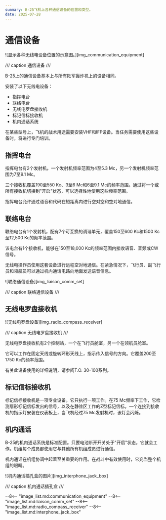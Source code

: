 ```yaml
---
summary: B-25飞机上各种通信设备的位置和类型。
date: 2025-07-28
---
```


# 通信设备

![显示各种无线电设备位置的示意图。][img_communication_equipment]

/// caption
通信设备
///

B-25上的通信设备基本上与所有陆军轰炸机上的设备相同。

安装了以下无线电设备：

- 指挥电台
- 联络电台
- 无线电罗盘接收机
- 标记信标接收机
- 机内通话系统

在某些型号上，飞机的战术用途需要安装VHF和IFF设备。当任务需要使用这些设备时，将进行专门培训。

## 指挥电台

指挥电台有2个发射机，一个发射机频率范围为4至5.3 Mc，另一个发射机频率范围为7至9.1 Mc。

三个接收机覆盖190至550 Kc、3至6 Mc和6至9.1 Mc的频率范围。通过将一个或所有接收机切换到"开启"状态，可以选择性地使用这些频率范围。

指挥电台允许通过语音和代码在短距离内进行空对空和空对地通信。

## 联络电台

联络电台有1个发射机，配有7个可互换的调谐单元，覆盖150至600 Kc和1500 Kc至12,500 Kc的频率范围。

该电台有1个接收机，能够在150至18,000 Kc的频率范围内接收语音、音频或CW信号。

无线电操作员使用这套设备进行远程空对地通信。在紧急情况下，飞行员、副飞行员和领航员可以通过机内通话电路向地面发送语音信息。

![联络通信设备][img_liaison_comm_set]

/// caption
联络通信设备
///

## 无线电罗盘接收机

![无线电罗盘设备][img_radio_compass_receiver]

/// caption
无线电罗盘接收机
///

无线电罗盘接收机有2个控制站，一个在飞行员舱室，另一个在领航员舱室。

它可以工作在固定天线或旋转环形天线上，指示传入信号的方向。它覆盖200至1750 Kc的频率范围。

有关此设备使用的详细说明，请参阅T.O. 30-100系列。

## 标记信标接收机

标记信标接收机是一项专业设备。它只执行一项工作。在75 Mc频率下工作，它检测扇形标记信标发出的信号，以及在静锥区工作的Z型标记信标。一个连接到接收机的指示灯安装在仪表板上，当飞机经过75 Mc发射机时，该灯会闪烁。

## 机内通话

B-25的机内通话系统是标准配置。只要电池断开开关处于"开启"状态，它就会工作。机组每个成员都使用它与其他所有机组成员进行通信。

机内通话在机组协调中起着至关重要的作用。在战斗中有效使用时，它充当整个机组的眼睛。

![机内通话插孔盒的图片][img_interphone_jack_box]

/// caption
机内通话插孔盒
///

<!-- links -->
--8<-- "image_list.md:communication_equipment"
--8<-- "image_list.md:liaison_comm_set"
--8<-- "image_list.md:radio_compass_receiver"
--8<-- "image_list.md:interphone_jack_box"